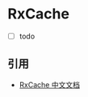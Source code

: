 # RxCache

- [ ] todo

## 引用

- [RxCache 中文文档](https://github.com/qingmei2/RxCache/blob/2.x/README_ZH.md)